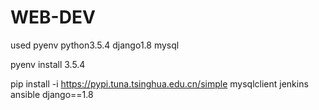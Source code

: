 # WEB-DEV
used pyenv python3.5.4 django1.8 mysql

pyenv install 3.5.4

pip install -i https://pypi.tuna.tsinghua.edu.cn/simple mysqlclient jenkins ansible django==1.8